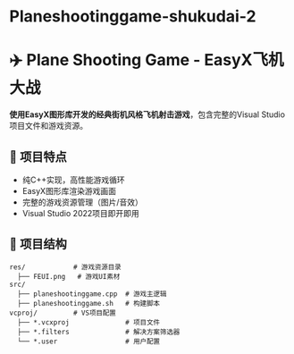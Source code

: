 # Planeshootinggame-shukudai-2
# ✈️ Plane Shooting Game - EasyX飞机大战

**使用EasyX图形库开发的经典街机风格飞机射击游戏**，包含完整的Visual Studio项目文件和游戏资源。

## 🚀 项目特点
- 纯C++实现，高性能游戏循环
- EasyX图形库渲染游戏画面
- 完整的游戏资源管理（图片/音效）
- Visual Studio 2022项目即开即用

## 📁 项目结构
```plaintext
res/            # 游戏资源目录
  ├── FEUI.png   # 游戏UI素材
src/
  ├── planeshootinggame.cpp  # 游戏主逻辑
  ├── planeshootinggame.sh   # 构建脚本
vcproj/         # VS项目配置
  ├── *.vcxproj              # 项目文件
  ├── *.filters              # 解决方案筛选器
  └── *.user                 # 用户配置
